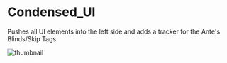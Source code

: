# Condensed_UI

Pushes all UI elements into the left side and adds a tracker for the Ante's Blinds/Skip Tags

![thumbnail](https://github.com/user-attachments/assets/81212cb8-094d-43c4-9b75-2a6bddff510f)
